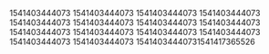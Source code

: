 1541403444073
1541403444073
1541403444073
1541403444073
1541403444073
1541403444073
1541403444073
1541403444073
1541403444073
1541403444073
1541403444073
1541403444073
1541403444073
1541403444073
15414034440731541417365526